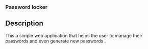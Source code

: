 ### Password locker

## Description
This a simple web application that helps the user to manage their passwords and even generate new passwords .